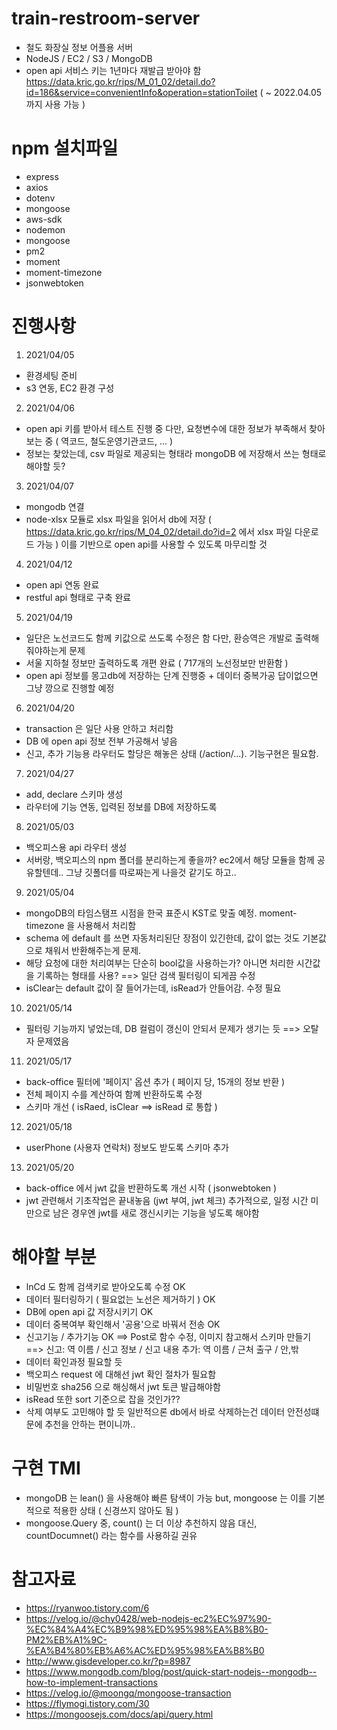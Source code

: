 # train-restroom-server
- 철도 화장실 정보 어플용 서버
- NodeJS / EC2 / S3 / MongoDB
- open api 서비스 키는 1년마다 재발급 받아야 함 
  https://data.kric.go.kr/rips/M_01_02/detail.do?id=186&service=convenientInfo&operation=stationToilet
  ( ~ 2022.04.05 까지 사용 가능 )

# npm 설치파일
- express
- axios
- dotenv
- mongoose
- aws-sdk
- nodemon
- mongoose
- pm2
- moment
- moment-timezone
- jsonwebtoken

# 진행사항
1. 2021/04/05
  - 환경세팅 준비
  - s3 연동, EC2 환경 구성
2. 2021/04/06
  - open api 키를 받아서 테스트 진행 중
    다만, 요청변수에 대한 정보가 부족해서 찾아보는 중 
    ( 역코드, 철도운영기관코드, ... )
  - 정보는 찾았는데, csv 파일로 제공되는 형태라 mongoDB 에 저장해서 쓰는 형태로 해야할 듯?
3. 2021/04/07
  - mongodb 연결
  - node-xlsx 모듈로 xlsx 파일을 읽어서 db에 저장
    ( https://data.kric.go.kr/rips/M_04_02/detail.do?id=2 에서 xlsx 파일 다운로드 가능 )
    이를 기반으로 open api를 사용할 수 있도록 마무리할 것
4. 2021/04/12
  - open api 연동 완료
  - restful api 형태로 구축 완료
5. 2021/04/19
  - 일단은 노선코드도 함께 키값으로 쓰도록 수정은 함
    다만, 환승역은 개발로 출력해줘야하는게 문제
  - 서울 지하철 정보만 출력하도록 개편 완료 ( 717개의 노선정보만 반환함 )
  - open api 정보를 몽고db에 저장하는 단계 진행중 + 데이터 중복가공
    답이없으면 그냥 깡으로 진행할 예정
6. 2021/04/20
  - transaction 은 일단 사용 안하고 처리함
  - DB 에 open api 정보 전부 가공해서 넣음
  - 신고, 추가 기능용 라우터도 할당은 해놓은 상태 (/action/...).
    기능구현은 필요함.
7. 2021/04/27
  - add, declare 스키마 생성
  - 라우터에 기능 연동, 입력된 정보를 DB에 저장하도록
8. 2021/05/03
  - 백오피스용 api 라우터 생성
  - 서버랑, 백오피스의 npm 폴더를 분리하는게 좋을까?
    ec2에서 해당 모듈을 함께 공유할텐데.. 그냥 깃폴더를 따로짜는게 나을것 같기도 하고..
9. 2021/05/04
  - mongoDB의 타임스탬프 시점을 한국 표준시 KST로 맞출 예정.
    moment-timezone 을 사용해서 처리함
  - schema 에 default 를 쓰면 자동처리된단 장점이 있긴한데,
    값이 없는 것도 기본값으로 채워서 반환해주는게 문제.
  - 해당 요청에 대한 처리여부는 단순히 bool값을 사용하는가?
    아니면 처리한 시간값을 기록하는 형태를 사용?
    ==> 일단 검색 필터링이 되게끔 수정
  - isClear는 default 값이 잘 들어가는데, isRead가 안들어감. 수정 필요
10. 2021/05/14
  - 필터링 기능까지 넣었는데, DB 컬럼이 갱신이 안되서 문제가 생기는 듯
    ==> 오탈자 문제였음
11. 2021/05/17
  - back-office 필터에 '페이지' 옵션 추가 ( 페이지 당, 15개의 정보 반환 )
  - 전체 페이지 수를 계산하여 함꼐 반환하도록 수정
  - 스키마 개선 ( isRaed, isClear ==> isRead 로 통합 )
12. 2021/05/18
  - userPhone (사용자 연락처) 정보도 받도록 스키마 추가
13. 2021/05/20
  - back-office 에서 jwt 값을 반환하도록 개선 시작 ( jsonwebtoken )
  - jwt 관련해서 기초작업은 끝내놓음 (jwt 부여, jwt 체크)
    추가적으로, 일정 시간 미만으로 남은 경우엔 jwt를 새로 갱신시키는 기능을 넣도록 해야함

# 해야할 부분
- lnCd 도 함께 검색키로 받아오도록 수정 OK
- 데이터 필터링하기 ( 필요없는 노선은 제거하기 ) OK
- DB에 open api 값 저장시키기 OK
- 데이터 중복여부 확인해서 '공용'으로 바꿔서 전송 OK
- 신고기능 / 추가기능 OK
  ==> Post로 함수 수정, 이미지 참고해서 스키마 만들기
  ==> 신고: 역 이름 / 신고 정보 / 신고 내용
      추가: 역 이름 / 근처 출구 / 안,밖
- 데이터 확인과정 필요할 듯
- 백오피스 request 에 대해선 jwt 확인 절차가 필요함
- 비밀번호 sha256 으로 해싱해서 jwt 토큰 발급해야함
- isRead 또한 sort 기준으로 잡을 것인가??
- 삭제 여부도 고민해야 할 듯
  일반적으론 db에서 바로 삭제하는건 데이터 안전성떄문에 추천을 안하는 편이니까..

# 구현 TMI
- mongoDB 는 lean() 을 사용해야 빠른 탐색이 가능
  but, mongoose 는 이를 기본적으로 적용한 상태 ( 신경쓰지 않아도 됨 )
- mongoose.Query 중, count() 는 더 이상 추천하지 않음
  대신, countDocumnet() 라는 함수를 사용하길 권유

# 참고자료
- https://ryanwoo.tistory.com/6
- https://velog.io/@chy0428/web-nodejs-ec2%EC%97%90-%EC%84%A4%EC%B9%98%ED%95%98%EA%B8%B0-PM2%EB%A1%9C-%EA%B4%80%EB%A6%AC%ED%95%98%EA%B8%B0
- http://www.gisdeveloper.co.kr/?p=8987
- https://www.mongodb.com/blog/post/quick-start-nodejs--mongodb--how-to-implement-transactions
- https://velog.io/@moongq/mongoose-transaction
- https://flymogi.tistory.com/30
- https://mongoosejs.com/docs/api/query.html